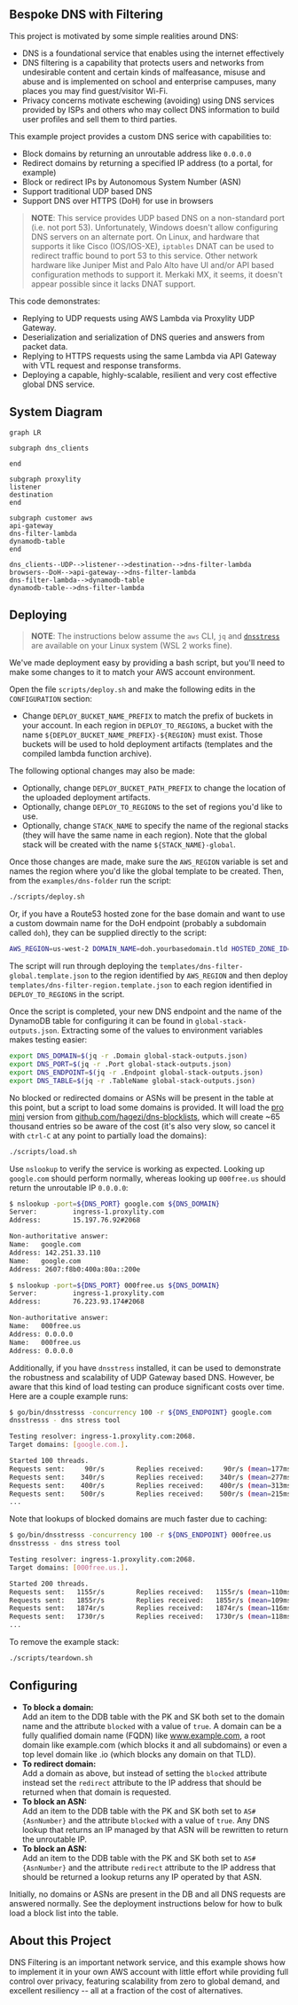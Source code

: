 ## Bespoke DNS with Filtering

This project is motivated by some simple realities around DNS:

* DNS is a foundational service that enables using the internet effectively
* DNS filtering is a capability that protects users and networks from undesirable content and certain kinds of malfeasance, misuse and abuse and is implemented on school and enterprise campuses, many places you may find guest/visitor Wi-Fi. 
* Privacy concerns motivate eschewing (avoiding) using DNS services provided by ISPs and others who may collect DNS information to build user profiles and sell them to third parties.

This example project provides a custom DNS serice with capabilities to:

* Block domains by returning an unroutable address like `0.0.0.0`
* Redirect domains by returning a specified IP address (to a portal, for example)
* Block or redirect IPs by Autonomous System Number (ASN)
* Support traditional UDP based DNS
* Support DNS over HTTPS (DoH) for use in browsers

> **NOTE**: This service provides UDP based DNS on a non-standard port (i.e. not port 53).  Unfortunately, Windows doesn't allow configuring DNS servers on an alternate port.  On Linux, and hardware that supports it like Cisco (IOS/IOS-XE), `iptables` DNAT can be used to redirect traffic bound to port 53 to this service. Other network hardware like Juniper Mist and Palo Alto have UI and/or API based configuration methods to support it. Merkaki MX, it seems, it doesn't appear possible since it lacks DNAT support.

This code demonstrates:

* Replying to UDP requests using AWS Lambda via Proxylity UDP Gateway.
* Deserialization and serialization of DNS queries and answers from packet data.
* Replying to HTTPS requests using the same Lambda via API Gateway with VTL request and response transforms.
* Deploying a capable, highly-scalable, resilient and very cost effective global DNS service. 

## System Diagram

```mermaid
graph LR

subgraph dns_clients

end

subgraph proxylity
listener
destination
end

subgraph customer aws
api-gateway
dns-filter-lambda
dynamodb-table
end

dns_clients--UDP-->listener-->destination-->dns-filter-lambda
browsers--DoH-->api-gateway-->dns-filter-lambda
dns-filter-lambda-->dynamodb-table
dynamodb-table-->dns-filter-lambda
```

## Deploying

> **NOTE**: The instructions below assume the `aws` CLI, `jq` and [`dnsstress`](https://mickaelbergem.github.io/dnsstresss/) are available on your Linux system (WSL 2 works fine). 

We've made deployment easy by providing a bash script, but you'll need to make some changes to it to match your AWS account environment.

Open the file `scripts/deploy.sh` and make the following edits in the `CONFIGURATION` section:

* Change `DEPLOY_BUCKET_NAME_PREFIX` to match the prefix of buckets in your account. In each region in `DEPLOY_TO_REGIONS`, a bucket with the name `${DEPLOY_BUCKET_NAME_PREFIX}-${REGION}` must exist. Those buckets will be used to hold deployment artifacts (templates and the compiled lambda function archive). 

The following optional changes may also be made:

* Optionally, change `DEPLOY_BUCKET_PATH_PREFIX` to change the location of the uploaded deployment artifacts.
* Optionally, change `DEPLOY_TO_REGIONS` to the set of regions you'd like to use.
* Optionally, change `STACK_NAME` to specify the name of the regional stacks (they will have the same name in each region). Note that the global stack will be created with the name `${STACK_NAME}-global`.

Once those changes are made, make sure the `AWS_REGION` variable is set and names the region where you'd like the global template to be created. Then, from the `examples/dns-folder` run the script: 

```bash
./scripts/deploy.sh
```

Or, if you have a Route53 hosted zone for the base domain and want to use a custom dowmain name for the DoH endpoint (probably a subdomain called `doh`), they can be supplied directly to the script:

```bash
AWS_REGION=us-west-2 DOMAIN_NAME=doh.yourbasedomain.tld HOSTED_ZONE_ID=<your_hosted_zone_id> ./scripts/deploy.sh 
```

The script will run through deploying the `templates/dns-filter-global.template.json` to the region identified by `AWS_REGION` and then deploy `templates/dns-filter-region.template.json` to each region identified in `DEPLOY_TO_REGIONS` in the script. 

Once the script is completed, your new DNS endpoint and the name of the DynamoDB table for configuring it can be found in `global-stack-outputs.json`. Extracting some of the values to environment variables makes testing easier:

```bash
export DNS_DOMAIN=$(jq -r .Domain global-stack-outputs.json)
export DNS_PORT=$(jq -r .Port global-stack-outputs.json)
export DNS_ENDPOINT=$(jq -r .Endpoint global-stack-outputs.json)
export DNS_TABLE=$(jq -r .TableName global-stack-outputs.json)
```

No blocked or redirected domains or ASNs will be present in the table at this point, but a script to load some domains is provided. It will load the [pro mini](https://raw.githubusercontent.com/hagezi/dns-blocklists/main/wildcard/pro.mini-onlydomains.txt) version from [github.com/hagezi/dns-blocklists](https://github.com/hagezi/dns-blocklists), which will create ~65 thousand entries so be aware of the cost (it's also very slow, so cancel it with `ctrl-C` at any point to partially load the domains):

```bash
./scripts/load.sh
```

Use `nslookup` to verify the service is working as expected.  Looking up `google.com` should perform normally, whereas looking up `000free.us` should return the unroutable IP `0.0.0.0`:

```bash
$ nslookup -port=${DNS_PORT} google.com ${DNS_DOMAIN}
Server:         ingress-1.proxylity.com
Address:        15.197.76.92#2068

Non-authoritative answer:
Name:   google.com
Address: 142.251.33.110
Name:   google.com
Address: 2607:f8b0:400a:80a::200e
```
```bash
$ nslookup -port=${DNS_PORT} 000free.us ${DNS_DOMAIN}
Server:         ingress-1.proxylity.com
Address:        76.223.93.174#2068

Non-authoritative answer:
Name:   000free.us
Address: 0.0.0.0
Name:   000free.us
Address: 0.0.0.0
```

Additionally, if you have `dnsstress` installed, it can be used to demonstrate the robustness and scalability of UDP Gateway based DNS. However, be aware that this kind of load testing can produce significant costs over time. Here are a couple example runs:

```bash
$ go/bin/dnsstresss -concurrency 100 -r ${DNS_ENDPOINT} google.com
dnsstresss - dns stress tool

Testing resolver: ingress-1.proxylity.com:2068.
Target domains: [google.com.].

Started 100 threads.
Requests sent:     90r/s        Replies received:     90r/s (mean=177ms / max=334ms)
Requests sent:    340r/s        Replies received:    340r/s (mean=277ms / max=1184ms)
Requests sent:    400r/s        Replies received:    400r/s (mean=313ms / max=1254ms)
Requests sent:    500r/s        Replies received:    500r/s (mean=215ms / max=381ms)
...
```

Note that lookups of blocked domains are much faster due to caching:

```bash
$ go/bin/dnsstresss -concurrency 100 -r ${DNS_ENDPOINT} 000free.us
dnsstresss - dns stress tool

Testing resolver: ingress-1.proxylity.com:2068.
Target domains: [000free.us.].

Started 200 threads.
Requests sent:   1155r/s        Replies received:   1155r/s (mean=110ms / max=176ms)
Requests sent:   1855r/s        Replies received:   1855r/s (mean=109ms / max=212ms)
Requests sent:   1874r/s        Replies received:   1874r/s (mean=116ms / max=234ms)
Requests sent:   1730r/s        Replies received:   1730r/s (mean=118ms / max=212ms)
...
```

To remove the example stack:
```bash
./scripts/teardown.sh
```

## Configuring

* **To block a domain:**  
Add an item to the DDB table with the PK and SK both set to the domain name and the attribute `blocked` with a value of `true`. A domain can be a fully qualified domain name (FQDN) like www.example.com, a root domain like example.com (which blocks it and all subdomains) or even a top level domain like .io (which blocks any domain on that TLD).
* **To redirect domain:**  
Add a domain as above, but instead of setting the `blocked` attribute instead set the `redirect` attribute to the IP address that should be returned when that domain is requested.
* **To block an ASN:**  
Add an item to the DDB table with the PK and SK both set to `AS#{AsnNumber}` and the attribute `blocked` with a value of `true`. Any DNS lookup that returns an IP managed by that ASN will be rewritten to return the unroutable IP.
* **To block an ASN:**  
Add an item to the DDB table with the PK and SK both set to `AS#{AsnNumber}` and the attribute `redirect` attribute to the IP address that should be returned a lookup returns any IP operated by that ASN.

Initially, no domains or ASNs are present in the DB and all DNS requests are answered normally. See the deployment instructions below for how to bulk load a block list into the table.

## About this Project

DNS Filtering is an important network service, and this example shows how to implement it in your own AWS account with little effort while providing full control over privacy, featuring scalability from zero to global demand, and excellent resiliency -- all at a fraction of the cost of alternatives.

